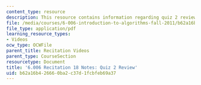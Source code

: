 ```yaml
---
content_type: resource
description: This resource contains information regarding quiz 2 review.
file: /media/courses/6-006-introduction-to-algorithms-fall-2011/b62a16b426660ba2c37d1fcbfeb69a37_MIT6_006F11_rec18.pdf
file_type: application/pdf
learning_resource_types:
- Videos
ocw_type: OCWFile
parent_title: Recitation Videos
parent_type: CourseSection
resourcetype: Document
title: '6.006 Recitation 18 Notes: Quiz 2 Review'
uid: b62a16b4-2666-0ba2-c37d-1fcbfeb69a37
---
```

